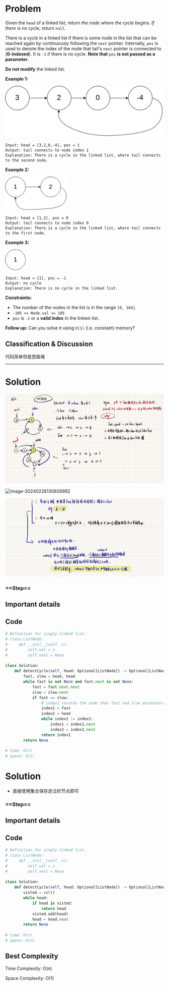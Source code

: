 # Problem

Given the `head` of a linked list, return *the node where the cycle begins. If there is no cycle, return* `null`.

There is a cycle in a linked list if there is some node in the list that can be reached again by continuously following the `next` pointer. Internally, `pos` is used to denote the index of the node that tail's `next` pointer is connected to (**0-indexed**). It is `-1` if there is no cycle. **Note that** `pos` **is not passed as a parameter**.

**Do not modify** the linked list.

 

**Example 1:**

![img](./images/day4_0142_Linked_List_CycleII.assets/circularlinkedlist.png)

```
Input: head = [3,2,0,-4], pos = 1
Output: tail connects to node index 1
Explanation: There is a cycle in the linked list, where tail connects to the second node.
```

**Example 2:**

![img](./images/day4_0142_Linked_List_CycleII.assets/circularlinkedlist_test2.png)

```
Input: head = [1,2], pos = 0
Output: tail connects to node index 0
Explanation: There is a cycle in the linked list, where tail connects to the first node.
```

**Example 3:**

![img](./images/day4_0142_Linked_List_CycleII.assets/circularlinkedlist_test3.png)

```
Input: head = [1], pos = -1
Output: no cycle
Explanation: There is no cycle in the linked list.
```

 

**Constraints:**

- The number of the nodes in the list is in the range `[0, 104]`.
- `-105 <= Node.val <= 105`
- `pos` is `-1` or a **valid index** in the linked-list.

 

**Follow up:** Can you solve it using `O(1)` (i.e. constant) memory?



## Classification & Discussion

代码简单但是思路难



****

# Solution



![image-20240228130858653](./images/day4_0142_Linked_List_CycleII.assets/image-20240228130858653.png)

![image-20240228130926992](./images/day4_0142_Linked_List_CycleII.assets/image-20240228130926992.png)

![image-20240228130940707](./images/day4_0142_Linked_List_CycleII.assets/image-20240228130940707.png)





### ==Step==







## Important details





## Code

```python
# Definition for singly-linked list.
# class ListNode:
#     def __init__(self, x):
#         self.val = x
#         self.next = None

class Solution:
    def detectCycle(self, head: Optional[ListNode]) -> Optional[ListNode]:
        fast, slow = head, head
        while fast is not None and fast.next is not None:
            fast = fast.next.next
            slow = slow.next
            if fast == slow:
                # index1 records the node that fast and slow encounters
                index1 = fast
                index2 = head
                while index1 != index2:
                    index1 = index1.next
                    index2 = index2.next
                return index1
        return None

# time: O(n)
# space: O(1)
```



# Solution

- 直接使用集合保存走过的节点即可

### ==Step==







## Important details





## Code

```python
# Definition for singly-linked list.
# class ListNode:
#     def __init__(self, x):
#         self.val = x
#         self.next = None

class Solution:
    def detectCycle(self, head: Optional[ListNode]) -> Optional[ListNode]:
        visted = set()
        while head:
            if head in visted:
                return head
            visted.add(head)
            head = head.next
        return None

# time: O(n)
# space: O(n)
```



## Best Complexity

Time Complexity: O(n)

Space Complexity: O(1)